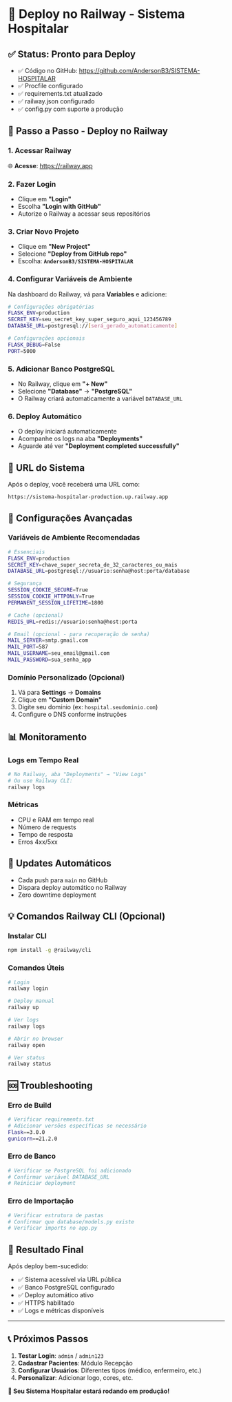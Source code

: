 # 🚂 Deploy no Railway - Sistema Hospitalar

## ✅ Status: Pronto para Deploy
- ✅ Código no GitHub: https://github.com/AndersonB3/SISTEMA-HOSPITALAR
- ✅ Procfile configurado
- ✅ requirements.txt atualizado
- ✅ railway.json configurado
- ✅ config.py com suporte a produção

## 🚀 Passo a Passo - Deploy no Railway

### 1. Acessar Railway
🌐 **Acesse**: https://railway.app

### 2. Fazer Login
- Clique em **"Login"**
- Escolha **"Login with GitHub"**
- Autorize o Railway a acessar seus repositórios

### 3. Criar Novo Projeto
- Clique em **"New Project"**
- Selecione **"Deploy from GitHub repo"**
- Escolha: **`AndersonB3/SISTEMA-HOSPITALAR`**

### 4. Configurar Variáveis de Ambiente
Na dashboard do Railway, vá para **Variables** e adicione:

```bash
# Configurações obrigatórias
FLASK_ENV=production
SECRET_KEY=seu_secret_key_super_seguro_aqui_123456789
DATABASE_URL=postgresql://[será_gerado_automaticamente]

# Configurações opcionais
FLASK_DEBUG=False
PORT=5000
```

### 5. Adicionar Banco PostgreSQL
- No Railway, clique em **"+ New"**
- Selecione **"Database"** → **"PostgreSQL"**
- O Railway criará automaticamente a variável `DATABASE_URL`

### 6. Deploy Automático
- O deploy iniciará automaticamente
- Acompanhe os logs na aba **"Deployments"**
- Aguarde até ver **"Deployment completed successfully"**

## 🎯 URL do Sistema
Após o deploy, você receberá uma URL como:
```
https://sistema-hospitalar-production.up.railway.app
```

## 🔧 Configurações Avançadas

### Variáveis de Ambiente Recomendadas
```bash
# Essenciais
FLASK_ENV=production
SECRET_KEY=chave_super_secreta_de_32_caracteres_ou_mais
DATABASE_URL=postgresql://usuario:senha@host:porta/database

# Segurança
SESSION_COOKIE_SECURE=True
SESSION_COOKIE_HTTPONLY=True
PERMANENT_SESSION_LIFETIME=1800

# Cache (opcional)
REDIS_URL=redis://usuario:senha@host:porta

# Email (opcional - para recuperação de senha)
MAIL_SERVER=smtp.gmail.com
MAIL_PORT=587
MAIL_USERNAME=seu_email@gmail.com
MAIL_PASSWORD=sua_senha_app
```

### Domínio Personalizado (Opcional)
1. Vá para **Settings** → **Domains**
2. Clique em **"Custom Domain"**
3. Digite seu domínio (ex: `hospital.seudominio.com`)
4. Configure o DNS conforme instruções

## 📊 Monitoramento

### Logs em Tempo Real
```bash
# No Railway, aba "Deployments" → "View Logs"
# Ou use Railway CLI:
railway logs
```

### Métricas
- CPU e RAM em tempo real
- Número de requests
- Tempo de resposta
- Erros 4xx/5xx

## 🔄 Updates Automáticos
- Cada push para `main` no GitHub
- Dispara deploy automático no Railway
- Zero downtime deployment

## 💡 Comandos Railway CLI (Opcional)

### Instalar CLI
```bash
npm install -g @railway/cli
```

### Comandos Úteis
```bash
# Login
railway login

# Deploy manual
railway up

# Ver logs
railway logs

# Abrir no browser
railway open

# Ver status
railway status
```

## 🆘 Troubleshooting

### Erro de Build
```bash
# Verificar requirements.txt
# Adicionar versões específicas se necessário
Flask==3.0.0
gunicorn==21.2.0
```

### Erro de Banco
```bash
# Verificar se PostgreSQL foi adicionado
# Confirmar variável DATABASE_URL
# Reiniciar deployment
```

### Erro de Importação
```bash
# Verificar estrutura de pastas
# Confirmar que database/models.py existe
# Verificar imports no app.py
```

## 🎉 Resultado Final

Após deploy bem-sucedido:
- ✅ Sistema acessível via URL pública
- ✅ Banco PostgreSQL configurado
- ✅ Deploy automático ativo
- ✅ HTTPS habilitado
- ✅ Logs e métricas disponíveis

---

## 📞 Próximos Passos

1. **Testar Login**: `admin` / `admin123`
2. **Cadastrar Pacientes**: Módulo Recepção
3. **Configurar Usuários**: Diferentes tipos (médico, enfermeiro, etc.)
4. **Personalizar**: Adicionar logo, cores, etc.

**🚀 Seu Sistema Hospitalar estará rodando em produção!**
